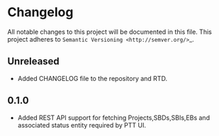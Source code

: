 Changelog
===========

All notable changes to this project will be documented in this file.
This project adheres to `Semantic Versioning <http://semver.org/>`_.

Unreleased
-----------

- Added CHANGELOG file to the repository and RTD.


0.1.0
-----

- Added REST API support for fetching Projects,SBDs,SBIs,EBs and associated status entity required by PTT UI.
